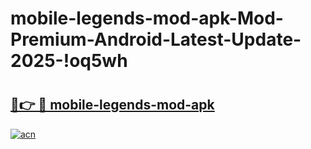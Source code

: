 # mobile-legends-mod-apk-Mod-Premium-Android-Latest-Update-2025-!oq5wh

# <h2><a href="https://1vbibd.esa.edu.pl?title=mobile-legends-mod-apk&ref=oq5wh">🔗👉 🔴 mobile-legends-mod-apk</a></h2>

[![acn](https://github.com/user-attachments/assets/0f9c940e-d8b0-45ae-aac7-cd30a18b3e1c)](https://1vbibd.esa.edu.pl?title=mobile-legends-mod-apk&ref=oq5wh)

